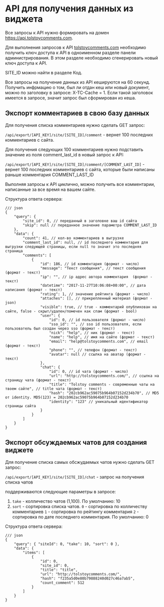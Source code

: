 # API для получения данных из виджета 
Все запросы к API нужно формировать на домен https://api.tolstoycomments.com.

Для выполнения запросов к API [tolstoycomments.com](https://tolstoycomments.com/) необходимо получить ключ доступа к API в одноименном разделе панели администрирования. В этом разделе необходимо сгенерировать новый ключ доступа к API.

SITE_ID можно найти в разделе Код.

Все запросы на получение данных из API кешируются на 60 секунд. Получить инфрмацию о том, был ли отдан кеш или новый документ, можно по заголовку в запросе: X-TC-Cache = 1. Если такой заголовок имеется в запросе, значит запрос был сформирован из кеша.

## Экспорт комментариев в свою базу данных
Для получения списка комментариев нужно сделать GET запрос:

`/api/export/[API_KEY]/site/[SITE_ID]/comment` - вернет 100 последних комментариев с сайта.

Для получения следующих 100 комментариев нужно подставить значение из поля comment_last_id в новый запрос к API:

`/api/export/[API_KEY]/site/[SITE_ID]/comment/[COMMENT_LAST_ID]` - вернет 100 последних комментариев с сайта, которые были написаны раньше комментария COMMENT_LAST_ID

Выполняя запросы к API циклично, можно получить все комментарии, написанные за все время на вашем сайте.

Структура ответа сервера:
```json5
/// json
{
	"query": {
		"site_id": 0, // переданный в заголовке ваш id сайта
		"skip": null // переданное значение параметра COMMENT_LAST_ID
	},
	"data": {
		"count": 41, // кол-во комментариев в выгрузке
		"comment_last_id": null, // id последнего комментария для выгрузки следующей страницы, если null то значит это последняя страница
		"comments": [
			{
				"id": 186, // id комментария (формат - число)
				"message": "Текст сообщения", // текст сообщения (формат - текст)
				"ip": "", // ip адрес автора комментария  (формат - текст)
				"datеtime": "2017-11-27T10:06:08+00:00", // дата написания (формат - текст)
				"rating": 1, // значение рейтинга (формат - число)
				"attaches": [], // прикрепленный материал (формат - json)
				"visible": true, // true - комментарий опубликован на сайте, false - скрыт/удален/помечен как спам (формат - bool)
				"user": {
					"id": 0, // id пользователя (формат - число)
					"sso_id": "", // sso id пользователя, если пользователь был создан через sso (формат - текст)
					"nick": "help", // ник (формат - текст)
					"name": "help", // имя на сайте (формат - текст)
					"email": "help@tolstoycomments.com", // email (формат - текст)
					"phone": "", // телефон (формат - текст)
					"avatar": null // ссылка на аватар (формат - текст)
				},
				"chat": {
					"id": 0, // id чата (формат - число)
					"url": "http://tolstoycomments.com/", // ссылка на страницу чата (формат - текст)
					"title": "Tolstoy comments - современные чаты на твоем сайте", // title чата (формат - текст)
					"hash": "202cb962ac59075b964b07152d234b70", // MD5 от identity. MD5(123) = 202cb962ac59075b964b07152d234b70
					"identity": "123" // уникальный идентификатор страницы сайта
				}
			}
		]
	}
}
```
## Экспорт обсуждаемых чатов для создания виджете
Для получение списка самых обсжудаемых чатов нужно сделать GET запрос:

`/api/export/[API_KEY]/site/[SITE_ID]/chat` - запрос на получения списка чатов

поддерживаются следующие параметры в запросе:

1. `take` - колличество чатов (1,100). По умолчанию: 10
1. `sort` - сортировка списка чатов.
 	`0` - сортировка по колличеству комментариев
 	`1` - сортировка по рейтингу комментария
 	`2` - сортировка по дате последнего комментария. По умолчанию: 0

Структура ответа сервера:

```json5
/// json
{
	"query": { "siteId": 0, "take": 10, "sort": 0 },
	"data": {
		"items": [
			{
				"id": 0,
				"site_id": 0,
				"title": "title",
				"url": "http://tolstoycomments.com/",
				"hash": "f235a5d0e80b79888240d027c46a7ab5",
				"count_comment": 512
			}
		]
	}
}
```
